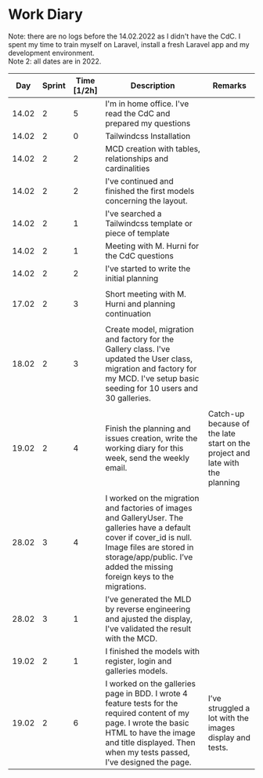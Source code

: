 # Work Diary

Note: there are no logs before the 14.02.2022 as I didn't have the CdC. I spent my time to train myself on Laravel, install a fresh Laravel app and my development environment.  
Note 2: all dates are in 2022.

| Day   | Sprint | Time<br>[1/2h] | Description                                                                                                                                                                                                                     | Remarks                                                                      |
| ----- | ------ | -------------- | ------------------------------------------------------------------------------------------------------------------------------------------------------------------------------------------------------------------------------- | ---------------------------------------------------------------------------- |
| 14.02 | 2      | 5              | I'm in home office. I've read the CdC and prepared my questions                                                                                                                                                                 |                                                                              |
| 14.02 | 2      | 0              | Tailwindcss Installation                                                                                                                                                                                                        |                                                                              |
| 14.02 | 2      | 2              | MCD creation with tables, relationships and cardinalities                                                                                                                                                                       |                                                                              |
| 14.02 | 2      | 2              | I've continued and finished the first models concerning the layout.                                                                                                                                                             |                                                                              |
| 14.02 | 2      | 1              | I've searched a Tailwindcss template or piece of template                                                                                                                                                                       |                                                                              |
| 14.02 | 2      | 1              | Meeting with M. Hurni for the CdC questions                                                                                                                                                                                     |                                                                              |
| 14.02 | 2      | 2              | I've started to write the initial planning                                                                                                                                                                                      |                                                                              |
|       |        |                |                                                                                                                                                                                                                                 |                                                                              |
| 17.02 | 2      | 3              | Short meeting with M. Hurni and planning continuation                                                                                                                                                                           |                                                                              |
|       |        |                |                                                                                                                                                                                                                                 |                                                                              |
| 18.02 | 2      | 3              | Create model, migration and factory for the Gallery class. I've updated the User class, migration and factory for my MCD. I've setup basic seeding for 10 users and 30 galleries.                                               |                                                                              |
|       |        |                |                                                                                                                                                                                                                                 |                                                                              |
| 19.02 | 2      | 4              | Finish the planning and issues creation, write the working diary for this week, send the weekly email.                                                                                                                          | Catch-up because of the late start on the project and late with the planning |
|       |        |                |                                                                                                                                                                                                                                 |                                                                              |
| 28.02 | 3      | 4              | I worked on the migration and factories of images and GalleryUser. The galleries have a default cover if cover_id is null. Image files are stored in storage/app/public. I’ve added the missing foreign keys to the migrations. |                                                                              |
| 28.02 | 3      | 1              | I’ve generated the MLD by reverse engineering and ajusted the display, I've validated the result with the MCD.                                                                                                                  |                                                                              |
| 19.02 | 2      | 1              | I finished the models with register, login and galleries models.                                                                                                                                                                |                                                                              |
| 19.02 | 2      | 6              | I worked on the galleries page in BDD. I wrote 4 feature tests for the required content of my page. I wrote the basic HTML to have the image and title displayed. Then when my tests passed, I’ve designed the page.            | I’ve struggled a lot with the images display and tests.                      |
